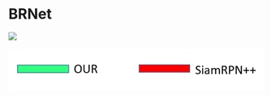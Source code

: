 # BRNet



![](https://github.com/s90210jacklen/BRNet/blob/main/GIrl.gif)

![Label](https://github.com/s90210jacklen/BRNet/blob/main/label.png)
